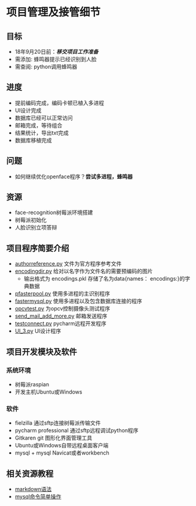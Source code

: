 项目管理及接管细节
=====

目标
---
* 18年9月20日前：***移交项目工作准备***
* 需添加: 蜂鸣器提示已经识别到人脸
* 需查阅: python调用蜂鸣器

进度
---
* 提前编码完成，编码卡顿已植入多进程
* UI设计完成
* 数据库已经可以正常访问
* 邮箱完成，等待组合
* 结果统计，导出txt完成
* 数据库移植完成

问题
---
* 如何继续优化openface程序？**尝试多进程，蜂鸣器**

资源
---
* face-recognition树莓派环境搭建
* 树莓派初始化
* 人脸识别立项答辩

项目程序简要介绍
---
* [authorreference.py](https://github.com/purity77/facerecognition/blob/master/PycharmProjects/facedebug/authorreference.py) 文件为官方程序参考文件
* [encodingdir.py](https://github.com/purity77/facerecognition/blob/master/PycharmProjects/facedebug/encodingdir.py) 给对以名字作为文件名的需要预编码的图片 
  * 输出格式为 encodings.pkl 存储了名为data{names： encodings:}的字典数据
* [pfasterpool.py](https://github.com/purity77/facerecognition/blob/master/PycharmProjects/facedebug/fasterpool.py) 使用多进程的主识别程序
* [fastermysql.py](https://github.com/purity77/facerecognition/blob/master/PycharmProjects/facedebug/fastermysql.py) 使用多进程以及包含数据库连接的程序
* [opcvtest.py](https://github.com/purity77/facerecognition/blob/master/PycharmProjects/facedebug/opcvtest.py) 为opcv控制摄像头测试程序
* [send_mail_add_more.py](https://github.com/purity77/facerecognition/blob/master/PycharmProjects/facedebug/send_mail_add_more.py) 邮箱发送程序
* [testconnect.py](https://github.com/purity77/facerecognition/blob/master/PycharmProjects/facedebug/testconnect.py) pycharm远程开发程序
* [UI_3.py](https://github.com/purity77/facerecognition/blob/master/PycharmProjects/facedebug/UI_3.py) UI设计程序

项目开发模块及软件
---
### 系统环境
* 树莓派raspian 
* 开发主机Ubuntu或Windows

### 软件
* fielzilla 通过sftp连接树莓派传输文件
* pycharm professional 通过sftp远程调试python程序
* Gitkaren git 图形化界面管理工具
* Ubuntu或Windows自带远程桌面客户端
* mysql + mysql Navicat或者workbench

相关资源教程
---
* [markdown语法](https://www.jianshu.com/p/fff8a9d9eaad)
* [mysql命令简单操作](https://www.jianshu.com/p/694d7d0a170b)



















